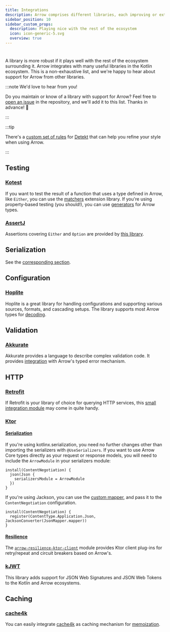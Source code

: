 ```yaml
---
title: Integrations
description: Arrow comprises different libraries, each improving or extending one commonly-used library in the Kotlin ecosystem or a particular Kotlin language feature.
sidebar_position: 10
sidebar_custom_props:
  description: Playing nice with the rest of the ecosystem
  icon: icon-generic-5.svg
  overview: true
---
```


# <decorated-text icon={frontMatter.sidebar_custom_props.icon} title={frontMatter.title} />

A library is more robust if it plays well with the rest of the ecosystem 
surrounding it. Arrow integrates with many useful libraries in the Kotlin
ecosystem. This is a non-exhaustive list, and we're happy to hear about support for
Arrow from other libraries.

:::note We'd love to hear from you!

Do you maintain or know of a library with support for Arrow? Feel free to 
[open an issue](https://github.com/arrow-kt/arrow/issues) in the repository, and we'll add it to this list. Thanks in advance! 🤩

:::

:::tip

There's a [custom set of rules](https://github.com/woltapp/arrow-detekt-rules)
for [Detekt](https://detekt.dev/) that can help you refine your style when
using Arrow.

:::

## Testing

### [Kotest](https://kotest.io/)

If you want to test the result of a function that uses a type defined in Arrow,
like `Either`, you can use the [matchers](https://kotest.io/docs/assertions/arrow.html)
extension library. If you're using property-based testing (you should!), you can
use [generators](https://kotest.io/docs/proptest/property-test-generators-arrow.html)
for Arrow types.

### [AssertJ](https://assertj.github.io/doc/)

Assertions covering `Either` and `Option` are provided by
[this library](https://github.com/rcardin/assertj-arrow-core).

## Serialization

See the [corresponding section](../quickstart/serialization).

## Configuration

### [Hoplite](https://github.com/sksamuel/hoplite)

Hoplite is a great library for handling configurations and supporting various sources, formats, and cascading setups. The library supports most
Arrow types for [decoding](https://github.com/sksamuel/hoplite#decoders).

## Validation

### [Akkurate](https://akkurate.dev/)

Akkurate provides a language to describe complex validation code. It provides [integration](https://akkurate.dev/docs/arrow-integration.html) with Arrow's typed error mechanism.

## HTTP

### [Retrofit](https://square.github.io/retrofit/)

If Retrofit is your library of choice for querying HTTP services, this
[small integration module](https://github.com/arrow-kt/arrow/tree/main/arrow-libs/core/arrow-core-retrofit)
may come in quite handy.

### [Ktor](https://ktor.io/)

#### [Serialization](../quickstart/serialization)

If you're using kotlinx.serialization, you need no further changes other than
importing the serializers with `@UseSerializers`.
If you want to use Arrow Core types directly as your request or response models, you will need to include the `ArrowModule` in your serializers module:

```
install(ContentNegotiation) {
  json(Json {
    serializersModule = ArrowModule
  })
}
```

If you're using Jackson, you can use the
[custom mapper](https://github.com/arrow-kt/arrow-integrations#ktor),
and pass it to the `ContentNegotiation` configuration.

```
install(ContentNegotiation) {
  register(ContentType.Application.Json, JacksonConverter(JsonMapper.mapper))
}
```

#### [Resilience](../resilience/)

The [`arrow-resilience-ktor-client`](https://apidocs.arrow-kt.io/arrow-resilience-ktor-client/index.html) module provides Ktor client plug-ins for retry/repeat and circuit breakers based on Arrow's.

### [kJWT](https://github.com/nefilim/kJWT)

This library adds support for JSON Web Signatures and JSON Web Tokens
to the Kotlin and Arrow ecosystems.

## Caching

### [cache4k](https://reactivecircus.github.io/cache4k/)

You can easily integrate [cache4k](https://reactivecircus.github.io/cache4k/)
as caching mechanism for [memoization](../collections-functions/recursive/#memoization-takes-memory).
